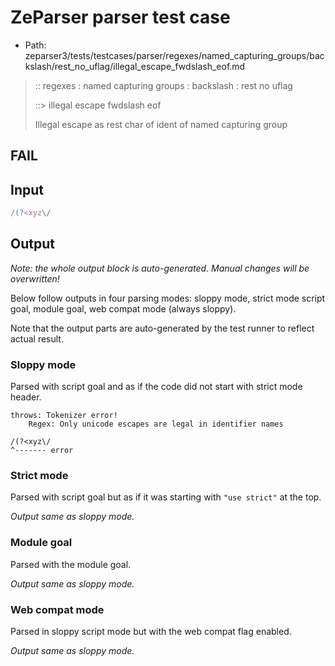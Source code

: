 # ZeParser parser test case

- Path: zeparser3/tests/testcases/parser/regexes/named_capturing_groups/backslash/rest_no_uflag/illegal_escape_fwdslash_eof.md

> :: regexes : named capturing groups : backslash : rest no uflag
>
> ::> illegal escape fwdslash eof
>
> Illegal escape as rest char of ident of named capturing group

## FAIL

## Input

`````js
/(?<xyz\/
`````

## Output

_Note: the whole output block is auto-generated. Manual changes will be overwritten!_

Below follow outputs in four parsing modes: sloppy mode, strict mode script goal, module goal, web compat mode (always sloppy).

Note that the output parts are auto-generated by the test runner to reflect actual result.

### Sloppy mode

Parsed with script goal and as if the code did not start with strict mode header.

`````
throws: Tokenizer error!
    Regex: Only unicode escapes are legal in identifier names

/(?<xyz\/
^------- error
`````

### Strict mode

Parsed with script goal but as if it was starting with `"use strict"` at the top.

_Output same as sloppy mode._

### Module goal

Parsed with the module goal.

_Output same as sloppy mode._

### Web compat mode

Parsed in sloppy script mode but with the web compat flag enabled.

_Output same as sloppy mode._
